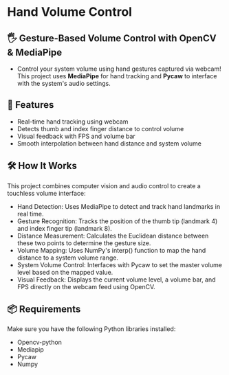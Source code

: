 # Hand Volume Control

## 🖐️ Gesture-Based Volume Control with OpenCV & MediaPipe

- Control your system volume using hand gestures captured via webcam! This project uses **MediaPipe** for hand tracking and **Pycaw** to interface with the system's audio settings.

## 🎯 Features

- Real-time hand tracking using webcam
- Detects thumb and index finger distance to control volume
- Visual feedback with FPS and volume bar
- Smooth interpolation between hand distance and system volume

## 🛠️ How It Works

This project combines computer vision and audio control to create a touchless volume interface:

- Hand Detection: Uses MediaPipe to detect and track hand landmarks in real time.
- Gesture Recognition: Tracks the position of the thumb tip (landmark 4) and index finger tip (landmark 8).
- Distance Measurement: Calculates the Euclidean distance between these two points to determine the gesture size.
- Volume Mapping: Uses NumPy's interp() function to map the hand distance to a system volume range.
- System Volume Control: Interfaces with Pycaw to set the master volume level based on the mapped value.
- Visual Feedback: Displays the current volume level, a volume bar, and FPS directly on the webcam feed using OpenCV.

## 📦 Requirements

Make sure you have the following Python libraries installed:

- Opencv-python
- Mediapip
- Pycaw
- Numpy
